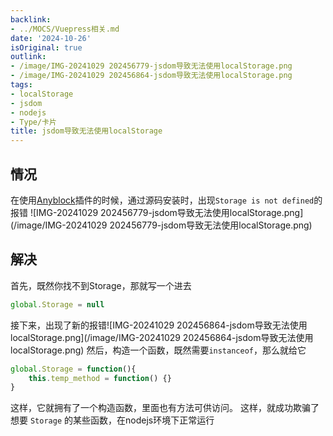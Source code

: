 ```yaml
---
backlink:
- ../MOCS/Vuepress相关.md
date: '2024-10-26'
isOriginal: true
outlink:
- /image/IMG-20241029 202456779-jsdom导致无法使用localStorage.png
- /image/IMG-20241029 202456864-jsdom导致无法使用localStorage.png
tags:
- localStorage
- jsdom
- nodejs
- Type/卡片
title: jsdom导致无法使用localStorage
---
```

## 情况
在使用[Anyblock](Anyblock)插件的时候，通过源码安装时，出现`Storage is not defined`的报错
![IMG-20241029 202456779-jsdom导致无法使用localStorage.png](/image/IMG-20241029 202456779-jsdom导致无法使用localStorage.png)
## 解决
首先，既然你找不到Storage，那就写一个进去
```js
global.Storage = null
```
接下来，出现了新的报错![IMG-20241029 202456864-jsdom导致无法使用localStorage.png](/image/IMG-20241029 202456864-jsdom导致无法使用localStorage.png)
然后，构造一个函数，既然需要`instanceof`，那么就给它
```js
global.Storage = function(){
    this.temp_method = function() {}
}
```
这样，它就拥有了一个构造函数，里面也有方法可供访问。
这样，就成功欺骗了想要 `Storage` 的某些函数，在nodejs环境下正常运行